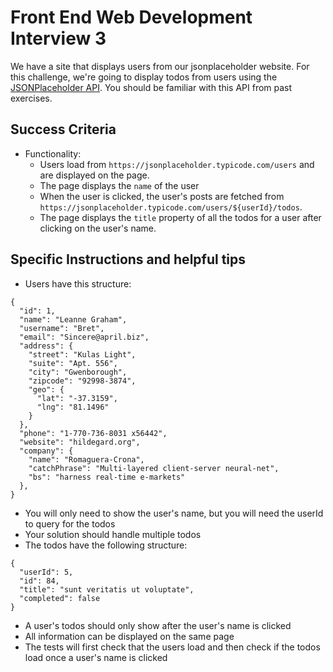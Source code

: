 # Front End Web Development Interview 3

We have a site that displays users from our jsonplaceholder website.
For this challenge, we're going to display todos from users using the [JSONPlaceholder API](https://jsonplaceholder.typicode.com). You should be familiar with this API from past exercises.

## Success Criteria

- Functionality:
    - Users load from `https://jsonplaceholder.typicode.com/users` and are displayed on the page.
    - The page displays the `name` of the user
    - When the user is clicked, the user's posts are fetched from `https://jsonplaceholder.typicode.com/users/${userId}/todos`.
    - The page displays the `title` property of all the todos for a user after clicking on the user's name.

## Specific Instructions and helpful tips

- Users have this structure:
```
{
  "id": 1,
  "name": "Leanne Graham",
  "username": "Bret",
  "email": "Sincere@april.biz",
  "address": {
    "street": "Kulas Light",
    "suite": "Apt. 556",
    "city": "Gwenborough",
    "zipcode": "92998-3874",
    "geo": {
      "lat": "-37.3159",
      "lng": "81.1496"
    }
  },
  "phone": "1-770-736-8031 x56442",
  "website": "hildegard.org",
  "company": {
    "name": "Romaguera-Crona",
    "catchPhrase": "Multi-layered client-server neural-net",
    "bs": "harness real-time e-markets"
  },
}
```

- You will only need to show the user's name, but you will need the userId to query for the todos
- Your solution should handle multiple todos
- The todos have the following structure:
```
{
  "userId": 5,
  "id": 84,
  "title": "sunt veritatis ut voluptate",
  "completed": false
}
```
- A user's todos should only show after the user's name is clicked
- All information can be displayed on the same page
- The tests will first check that the users load and then check if the todos load once a user's name is clicked
